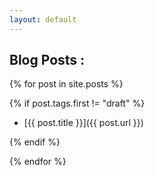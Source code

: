 ```yaml
---
layout: default
---
```



## Blog Posts :

{% for post in site.posts %}	

{% if post.tags.first != "draft" %}
- [{{ post.title }}]({{ post.url }})

{% endif %}

{% endfor %}

